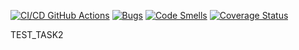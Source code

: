 [![CI/CD GitHub Actions](https://github.com/Yaroslav-R/test_task2/actions/workflows/test-action.yml/badge.svg)](https://github.com/Yaroslav-R/test_task2/actions/workflows/test-action.yml)
[![Bugs](https://sonarcloud.io/api/project_badges/measure?project=Yaroslav-R_test_task2&metric=bugs)](https://sonarcloud.io/summary/new_code?id=Yaroslav-R_test_task2)
[![Code Smells](https://sonarcloud.io/api/project_badges/measure?project=Yaroslav-R_test_task2&metric=code_smells)](https://sonarcloud.io/summary/new_code?id=Yaroslav-R_test_task2)
[![Coverage Status](https://coveralls.io/repos/github/Yaroslav-R/test_task2/badge.svg?branch=master)](https://coveralls.io/github/Yaroslav-R/test_task2?branch=master)

TEST_TASK2